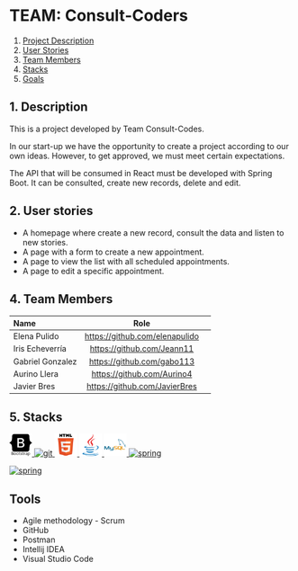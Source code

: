 <a name="Project: DESIGN YOUR PROJECT"></a>

# TEAM: Consult-Coders

1. [Project Description](#projectdescription)
2. [User Stories](#userstories)
3. [Team Members](#teammembers)
4. [Stacks](#stacks)
5. [Goals](#goals)

## 1. Description
This is a project developed by Team Consult-Codes.

In our start-up we have the opportunity to create a project according to our own ideas. However, to get approved, we must meet certain expectations.

The API that will be consumed in React must be developed with Spring Boot. It can be consulted, create new records, delete and edit.


## 2. User stories
<ul>
<li>A homepage where  create a new record, consult the data and listen to new stories.</li>  
<li>A page with a form to create a new appointment.</li>
<li>A page to view the list with all scheduled appointments.</li>
<li>A page to edit a specific appointment.</li>
</ul>


## 4. Team Members
| Name | Role | |
| :--- | :---: | :---: |
| Elena Pulido | https://github.com/elenapulido |
| Iris Echeverría | https://github.com/Jeann11 |
| Gabriel Gonzalez | https://github.com/gabo113 |
| Aurino Llera | https://github.com/Aurino4 |
| Javier Bres | https://github.com/JavierBres |

## 5. Stacks
<a href="https://getbootstrap.com" target="_blank" rel="noreferrer"> <img src="https://raw.githubusercontent.com/devicons/devicon/master/icons/bootstrap/bootstrap-plain-wordmark.svg" alt="bootstrap" width="40" height="40"/> </a>
<a href="https://git-scm.com/" target="_blank" rel="noreferrer"> <img src="https://www.vectorlogo.zone/logos/git-scm/git-scm-icon.svg" alt="git" width="40" height="40"/> </a> 
<a href="https://www.w3.org/html/" target="_blank" rel="noreferrer"> <img src="https://raw.githubusercontent.com/devicons/devicon/master/icons/html5/html5-original-wordmark.svg" alt="html5" width="40" height="40"/> </a>
<a href="https://www.java.com" target="_blank" rel="noreferrer"> <img src="https://raw.githubusercontent.com/devicons/devicon/master/icons/java/java-original.svg" alt="java" width="40" height="40"/> </a>
<a href="https://www.mysql.com/" target="_blank" rel="noreferrer"> <img src="https://raw.githubusercontent.com/devicons/devicon/master/icons/mysql/mysql-original-wordmark.svg" alt="mysql" width="40" height="40"/> </a> 
<a href="https://spring.io/" target="_blank" rel="noreferrer"> <img src="https://www.vectorlogo.zone/logos/springio/springio-icon.svg" alt="spring" width="40" height="40"/> </a>

<a href="https://es.reactjs.org" target="_blank" rel="noreferrer"> <img src="https://www.vectorlogo.zone/logos/reactjs/reactjs-icon.svg" alt="spring" width="40" height="40"/> </a>




## Tools

<ul>
<li>Agile methodology - Scrum </li>
<li>GitHub </li>
<li>Postman </li>
<li>Intellij IDEA </li>
<li>Visual Studio Code</li>
</ul>